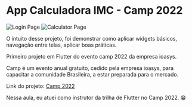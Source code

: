 # App Calculadora IMC - Camp 2022

![Login Page](https://github.com/devandrev/camp_aula_03/blob/main/assets/images/cover/cover_1.png) ![Calculator Page](https://github.com/devandrev/camp_aula_03/blob/main/assets/images/cover/cover_2.png)

O intuito desse projeto, foi demonstrar como aplicar widgets básicos, navegação entre telas, aplicar boas práticas.

Primeiro projeto em Flutter do evento camp 2022 da empresa ioasys.

Camp é um evento anual gratuito, cedido pela empresa ioasys, para capacitar a comunidade Brasileira, a estar preparada para o mercado. 

Link do projeto: [Camp 2022](https://camp.ioasys.com.br/)

Nessa aula, eu atuei como instrutor da trilha de Flutter no Camp 2022. :grin:
